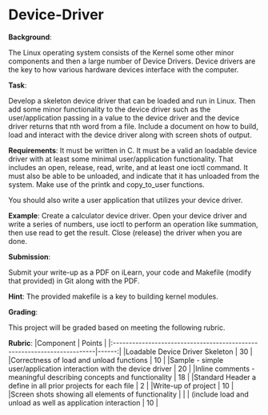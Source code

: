 # Device-Driver
**Background**:

The Linux operating system consists of the Kernel some other minor components and then a large number of Device Drivers.  Device drivers are the key to how various hardware devices interface with the computer.

**Task**:

Develop a skeleton device driver that can be loaded and run in Linux.  Then add some minor functionality to the device driver such as the user/application passing in a value to the device driver and the device driver returns that nth word from a file.  Include a document on how to build, load and interact with the device driver along with screen shots of output.

**Requirements**:
It must be written in C.  It must be a valid an loadable device driver with at least some minimal user/application functionality. That includes an open, release, read, write, and at least one ioctl command.  It must also be able to be unloaded, and indicate that it has unloaded from the system.  Make use of the printk and copy_to_user functions.

You should also write a user application that utilizes your device driver.

**Example**:
Create a calculator device driver.  Open your device driver and write a series of numbers, use ioctl to perform an operation like summation, then use read to get the result. Close (release) the driver when you are done.

**Submission**:

Submit your write-up as a PDF on iLearn, your code and Makefile (modify that provided) in Git along with the PDF.

**Hint**:
The provided makefile is a key to building kernel modules.

**Grading**:

This project will be graded based on meeting the following rubric. 

**Rubric**: 
|Component 	| Points |
|:------------------------------------------------------------------------|------:|
|Loadable Device Driver Skeleton                                          |	 30   |
|Correctness of load and unload functions                                 |	 10   |
|Sample  - simple user/application interaction with the device driver     |  	20  |
|Inline comments - meaningful describing concepts and functionality       | 	18  |
|Standard Header a define in all prior projects for each file             |  	2   |
|Write-up of project                                                      |  10   |
|Screen shots showing all elements of functionality                       |       |
|     (include load and unload as well as application interaction         |  10   |

	

	
